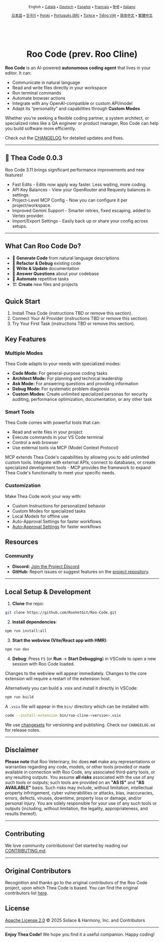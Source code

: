 <div align="center">
<sub>

English • [Català](locales/ca/README.md) • [Deutsch](locales/de/README.md) • [Español](locales/es/README.md) • [Français](locales/fr/README.md) • [हिन्दी](locales/hi/README.md) • [Italiano](locales/it/README.md)

</sub>
<sub>

[日本語](locales/ja/README.md) • [한국어](locales/ko/README.md) • [Polski](locales/pl/README.md) • [Português (BR)](locales/pt-BR/README.md) • [Türkçe](locales/tr/README.md) • [Tiếng Việt](locales/vi/README.md) • [简体中文](locales/zh-CN/README.md) • [繁體中文](locales/zh-TW/README.md)

</sub>
</div>
<br>

<div align="center">
  <!-- Community Links Removed -->
</div>
<br>
<br>

<div align="center">
<h1>Roo Code (prev. Roo Cline)</h1>

<!-- Marketplace/Feature/Review/Docs Badges Removed -->

</div>

**Roo Code** is an AI-powered **autonomous coding agent** that lives in your editor. It can:

- Communicate in natural language
- Read and write files directly in your workspace
- Run terminal commands
- Automate browser actions
- Integrate with any OpenAI-compatible or custom API/model
- Adapt its “personality” and capabilities through **Custom Modes**

Whether you’re seeking a flexible coding partner, a system architect, or specialized roles like a QA engineer or product manager, Roo Code can help you build software more efficiently.

Check out the [CHANGELOG](CHANGELOG.md) for detailed updates and fixes.

---

## 🎉 Thea Code 0.0.3

Roo Code 3.11 brings significant performance improvements and new features!

- Fast Edits - Edits now apply way faster. Less waiting, more coding.
- API Key Balances - View your OpenRouter and Requesty balances in settings.
- Project-Level MCP Config - Now you can configure it per project/workspace.
- Improved Gemini Support - Smarter retries, fixed escaping, added to Vertex provider.
- Import/Export Settings - Easily back up or share your config across setups.

---

## What Can Roo Code Do?

- 🚀 **Generate Code** from natural language descriptions
- 🔧 **Refactor & Debug** existing code
- 📝 **Write & Update** documentation
- 🤔 **Answer Questions** about your codebase
- 🔄 **Automate** repetitive tasks
- 🏗️ **Create** new files and projects

## Quick Start

1. Install Thea Code (instructions TBD or remove this section).
2. Connect Your AI Provider (instructions TBD or remove this section).
3. Try Your First Task (instructions TBD or remove this section).

## Key Features

### Multiple Modes

Thea Code adapts to your needs with specialized modes:

- **Code Mode:** For general-purpose coding tasks
- **Architect Mode:** For planning and technical leadership
- **Ask Mode:** For answering questions and providing information
- **Debug Mode:** For systematic problem diagnosis
- **Custom Modes:** Create unlimited specialized personas for security auditing, performance optimization, documentation, or any other task

### Smart Tools

Thea Code comes with powerful tools that can:

- Read and write files in your project
- Execute commands in your VS Code terminal
- Control a web browser
- Use external tools via MCP (Model Context Protocol)

MCP extends Thea Code's capabilities by allowing you to add unlimited custom tools. Integrate with external APIs, connect to databases, or create specialized development tools - MCP provides the framework to expand Thea Code's functionality to meet your specific needs.

### Customization
Make Thea Code work your way with:

- Custom Instructions for personalized behavior
- Custom Modes for specialized tasks
- Local Models for offline use
- Auto-Approval Settings for faster workflows
- [Auto-Approval Settings](https://docs.roocode.com/advanced-usage/auto-approving-actions) for faster workflows

## Resources

<!-- Documentation Section Removed -->

### Community

- **Discord:** [Join the Project Discord](https://discord.gg/your-discord-invite-code) <!-- Replace with actual invite code -->
- **GitHub:** Report issues or suggest features on the [project repository](https://github.com/sydneyrenee/Thea-Code).

---

## Local Setup & Development

1. **Clone** the repo:

```sh
git clone https://github.com/RooVetGit/Roo-Code.git
```

2. **Install dependencies**:

```sh
npm run install:all
```

3. **Start the webview (Vite/React app with HMR)**:

```sh
npm run dev
```

4. **Debug**:
   Press `F5` (or **Run** → **Start Debugging**) in VSCode to open a new session with Roo Code loaded.

Changes to the webview will appear immediately. Changes to the core extension will require a restart of the extension host.

Alternatively you can build a .vsix and install it directly in VSCode:

```sh
npm run build
```

A `.vsix` file will appear in the `bin/` directory which can be installed with:

```sh
code --install-extension bin/roo-cline-<version>.vsix
```

We use [changesets](https://github.com/changesets/changesets) for versioning and publishing. Check our `CHANGELOG.md` for release notes.

---

## Disclaimer

**Please note** that Roo Veterinary, Inc does **not** make any representations or warranties regarding any code, models, or other tools provided or made available in connection with Roo Code, any associated third-party tools, or any resulting outputs. You assume **all risks** associated with the use of any such tools or outputs; such tools are provided on an **"AS IS"** and **"AS AVAILABLE"** basis. Such risks may include, without limitation, intellectual property infringement, cyber vulnerabilities or attacks, bias, inaccuracies, errors, defects, viruses, downtime, property loss or damage, and/or personal injury. You are solely responsible for your use of any such tools or outputs (including, without limitation, the legality, appropriateness, and results thereof).

---

## Contributing

We love community contributions! Get started by reading our [CONTRIBUTING.md](CONTRIBUTING.md).

---

## Original Contributors

Recognition and thanks go to the original contributors of the Roo Code project, upon which Thea Code is based. You can find the original contributors list [here](https://github.com/RooVetGit/Roo-Code#contributors).

## License

[Apache License 2.0](./LICENSE) © 2025 Solace & Harmony, Inc. and Contributors

---

**Enjoy Thea Code!** We hope you find it a useful companion. Happy coding!
